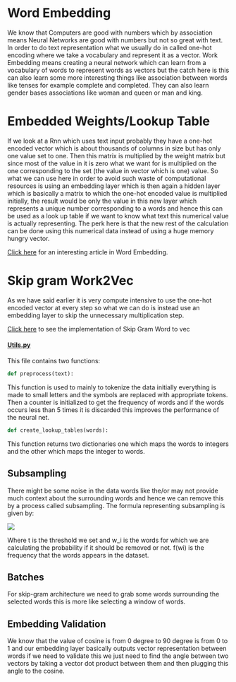 # Word Embedding
We know that Computers are good with numbers which by association means Neural Networks are good with numbers but not so great with text. In order to do text representation what we usually do in called one-hot encoding where we take a vocabulary and represent it as a vector. Work Embedding means creating a neural network which can learn from a vocabulary of words to represent words as vectors but the catch here is this can also learn some more interesting things like association between words like tenses for example complete and completed. They can also learn gender bases associations like woman and queen or man and king.


# Embedded Weights/Lookup Table
If we look at a Rnn which uses text input probably they have a one-hot encoded vector which is about thousands of columns in size but has only one value set to one. Then this matrix is multiplied by the weight matrix but since most of the value in it is zero what we want for is multiplied on the one corresponding to the set (the value in vector which is one) value. So what we can use here in order to avoid such waste of computational resources is using an embedding layer which is then again a hidden layer which is basically a matrix to which the one-hot encoded value is multiplied initially, the result would be only the value in this new layer which represents a unique number corresponding to a words and hence this can be used as a look up table if we want to know what text this numerical value is actually representing. The perk here is that the new rest of the calculation can be done using this numerical data instead of using a huge memory hungry vector.

[Click here](https://towardsdatascience.com/what-the-heck-is-word-embedding-b30f67f01c81) for an interesting article in Word Embedding.

# Skip gram Work2Vec
As we have said earlier it is very compute intensive to use the one-hot encoded vector at every step so what we can do is instead use an embedding layer to skip the unnecessary multiplication step.

[Click here](https://github.com/abhijitramesh/EmbeddingsandWord2Vec/blob/master/Skip_Grams.ipynb) to see the implementation of Skip Gram Word to vec

#### [Utils.py](https://github.com/abhijitramesh/EmbeddingsandWord2Vec/blob/master/utils.py)
This file contains two functions:
 ```python
def preprocess(text):
```
This function is used to mainly to tokenize the data initially everything is made to small letters and the symbols are replaced with appropriate tokens. Then a counter is initialized to get the frequency of words and if the words occurs less than 5 times it is discarded this improves the performance of the neural net.

```python
def create_lookup_tables(words):
```

This function returns two dictionaries one which maps the words to integers and the other which maps the integer to words.

## Subsampling
There might be some noise in the data words like the/or may not provide much context about the surrounding words and hence we can remove this by a process called subsampling. The formula representing subsampling is given by:

<img src="https://render.githubusercontent.com/render/math?math=P(W_i) = 1 - \sqrt{\frac{t}{f(w_i)}}">

Where t is the threshold we set and w_i is the words for which we are calculating the probability if it should be removed or not. f(wi) is the frequency that the words appears in the dataset.

## Batches 
For skip-gram architecture we need to grab some words surrounding the selected words this is more like selecting a window of words.

## Embedding Validation
We know that the value of cosine is from 0 degree to 90 degree is from 0 to 1 and our embedding layer basically outputs vector representation between words if we need to validate this we just need to find the angle between two vectors by taking a vector dot product between them and then plugging this angle to the cosine.